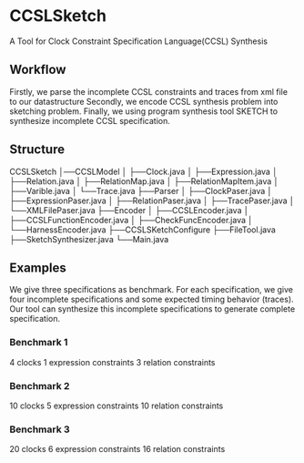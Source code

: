 # CCSLSketch
A Tool for Clock Constraint Specification Language(CCSL)  Synthesis 

## Workflow
Firstly, we parse the incomplete CCSL constraints and traces from xml file to our datastructure
Secondly, we encode CCSL synthesis problem into sketching problem.
Finally, we using program synthesis tool SKETCH to synthesize incomplete CCSL specification.

## Structure
CCSLSketch
 │──CCSLModel
 │   ├──Clock.java
 │   ├──Expression.java
 │   ├──Relation.java
 │   ├──RelationMap.java
 │   ├──RelationMapItem.java
 │   ├──Varible.java
 │   └──Trace.java
 ├──Parser
 │   ├──ClockPaser.java
 │   ├──ExpressionPaser.java
 │   ├──RelationPaser.java
 │   ├──TracePaser.java
 │   └──XMLFilePaser.java
 ├──Encoder
 │   ├──CCSLEncoder.java
 │   ├──CCSLFunctionEncoder.java
 │   ├──CheckFuncEncoder.java
 │   └──HarnessEncoder.java
 ├──CCSLSKetchConfigure
 ├──FileTool.java
 ├──SketchSynthesizer.java
 └──Main.java
   
## Examples
We give three specifications as benchmark. For each specification, we give four incomplete specifications and some expected timing behavior (traces). Our tool can synthesize this incomplete specifications to generate complete specification.
### Benchmark 1
4 clocks
1 expression constraints
3 relation constraints
### Benchmark 2
10 clocks
5 expression constraints
10 relation constraints
### Benchmark 3
20 clocks
6 expression constraints
16 relation constraints
